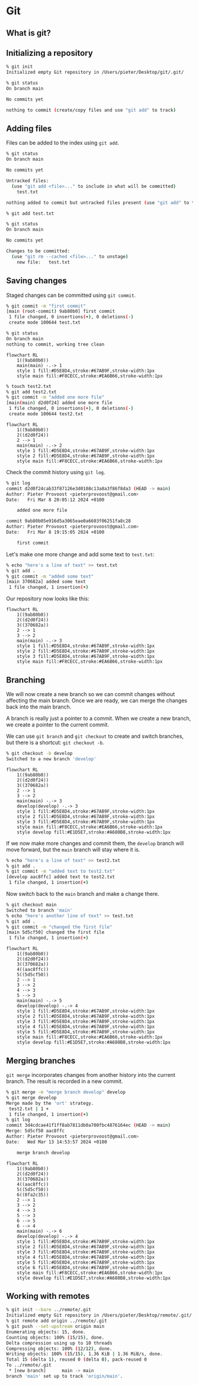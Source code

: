 # Git

## What is git?

## Initializing a repository

```bash
% git init
Initialized empty Git repository in /Users/pieter/Desktop/git/.git/
```

```bash
% git status
On branch main

No commits yet

nothing to commit (create/copy files and use "git add" to track)
```

## Adding files

Files can be added to the index using `git add`.

```bash
% git status
On branch main

No commits yet

Untracked files:
  (use "git add <file>..." to include in what will be committed)
	test.txt

nothing added to commit but untracked files present (use "git add" to track)
```

```bash
% git add test.txt
```

```bash
% git status
On branch main

No commits yet

Changes to be committed:
  (use "git rm --cached <file>..." to unstage)
	new file:   test.txt
```

## Saving changes

Staged changes can be committed using `git commit`.

```bash
% git commit -m "first commit"
[main (root-commit) 9ab80b0] first commit
 1 file changed, 0 insertions(+), 0 deletions(-)
 create mode 100644 test.txt
```

```bash
% git status
On branch main
nothing to commit, working tree clean
```

```mermaid
flowchart RL
    1((9ab80b0))
    main(main) -.-> 1
    style 1 fill:#D5E8D4,stroke:#67AB9F,stroke-width:1px
    style main fill:#F8CECC,stroke:#EA6B66,stroke-width:1px
```

```bash
% touch test2.txt
% git add test2.txt
% git commit -m "added one more file"
[main(main) d2d0f24] added one more file
 1 file changed, 0 insertions(+), 0 deletions(-)
 create mode 100644 test2.txt
```

```mermaid
flowchart RL
    1((9ab80b0))
    2((d2d0f24))
    2 --> 1
    main(main) -.-> 2
    style 1 fill:#D5E8D4,stroke:#67AB9F,stroke-width:1px
    style 2 fill:#D5E8D4,stroke:#67AB9F,stroke-width:1px
    style main fill:#F8CECC,stroke:#EA6B66,stroke-width:1px
```

Check the commit history using `git log`.

```bash
% git log
commit d2d0f24cab33f87126e3d0108c13a8a3f86f8da3 (HEAD -> main)
Author: Pieter Provoost <pieterprovoost@gmail.com>
Date:   Fri Mar 8 20:05:12 2024 +0100

    added one more file

commit 9ab80b05e916d5a3065eae0a6603f06251fa8c28
Author: Pieter Provoost <pieterprovoost@gmail.com>
Date:   Fri Mar 8 19:15:05 2024 +0100

    first commit
```

Let's make one more change and add some text to `test.txt`:

```bash
% echo "here's a line of text" >> test.txt
% git add .
% git commit -m "added some text"
[main 370682a] added some text
 1 file changed, 1 insertion(+)
```

Our repository now looks like this:

```mermaid
flowchart RL
    1((9ab80b0))
    2((d2d0f24))
    3((370682a))
    2 --> 1
    3 --> 2
    main(main) -.-> 3
    style 1 fill:#D5E8D4,stroke:#67AB9F,stroke-width:1px
    style 2 fill:#D5E8D4,stroke:#67AB9F,stroke-width:1px
    style 3 fill:#D5E8D4,stroke:#67AB9F,stroke-width:1px
    style main fill:#F8CECC,stroke:#EA6B66,stroke-width:1px
```

## Branching

We will now create a new branch so we can commit changes without affecting the main branch. Once we are ready, we can merge the changes back into the main branch.

A branch is really just a pointer to a commit. When we create a new branch, we create a pointer to the current commit.

We can use `git branch` and `git checkout` to create and switch branches, but there is a shortcut: `git checkout -b`.

```bash
% git checkout -b develop
Switched to a new branch 'develop'
```

```mermaid
flowchart RL
    1((9ab80b0))
    2((d2d0f24))
    3((370682a))
    2 --> 1
    3 --> 2
    main(main) -.-> 3
    develop(develop) -.-> 3
    style 1 fill:#D5E8D4,stroke:#67AB9F,stroke-width:1px
    style 2 fill:#D5E8D4,stroke:#67AB9F,stroke-width:1px
    style 3 fill:#D5E8D4,stroke:#67AB9F,stroke-width:1px
    style main fill:#F8CECC,stroke:#EA6B66,stroke-width:1px
    style develop fill:#E1D5E7,stroke:#A680B8,stroke-width:1px
```

If we now make more changes and commit them, the `develop` branch will move forward, but the `main` branch will stay where it is.

```bash
% echo "here's a line of text" >> test2.txt
% git add .
% git commit -m "added text to test2.txt"
[develop aac8ffc] added text to test2.txt
 1 file changed, 1 insertion(+)
```

Now switch back to the `main` branch and make a change there.

```bash
% git checkout main
Switched to branch 'main'
% echo "here's another line of text" >> test.txt
% git add .
% git commit -m "changed the first file"
[main 5d5cf50] changed the first file
 1 file changed, 1 insertion(+)
```

```mermaid
flowchart RL
    1((9ab80b0))
    2((d2d0f24))
    3((370682a))
    4((aac8ffc))
    5((5d5cf50))
    2 --> 1
    3 --> 2
    4 --> 3
    5 --> 3
    main(main) -.-> 5
    develop(develop) -.-> 4
    style 1 fill:#D5E8D4,stroke:#67AB9F,stroke-width:1px
    style 2 fill:#D5E8D4,stroke:#67AB9F,stroke-width:1px
    style 3 fill:#D5E8D4,stroke:#67AB9F,stroke-width:1px
    style 4 fill:#D5E8D4,stroke:#67AB9F,stroke-width:1px
    style 5 fill:#D5E8D4,stroke:#67AB9F,stroke-width:1px
    style main fill:#F8CECC,stroke:#EA6B66,stroke-width:1px
    style develop fill:#E1D5E7,stroke:#A680B8,stroke-width:1px
```

## Merging branches

`git merge` incorporates changes from another history into the current branch. The result is recorded in a new commit.

```bash
% git merge -m "merge branch develop" develop
% git merge develop
Merge made by the 'ort' strategy.
 test2.txt | 1 +
 1 file changed, 1 insertion(+)
% git log
commit 3d4cdcae41f1ff8ab7811db0a700fbc4876164ec (HEAD -> main)
Merge: 5d5cf50 aac8ffc
Author: Pieter Provoost <pieterprovoost@gmail.com>
Date:   Wed Mar 13 14:53:57 2024 +0100

    merge branch develop
```

```mermaid
flowchart RL
    1((9ab80b0))
    2((d2d0f24))
    3((370682a))
    4((aac8ffc))
    5((5d5cf50))
    6((0fa2c35))
    2 --> 1
    3 --> 2
    4 --> 3
    5 --> 3
    6 --> 5
    6 --> 4
    main(main) -.-> 6
    develop(develop) -.-> 4
    style 1 fill:#D5E8D4,stroke:#67AB9F,stroke-width:1px
    style 2 fill:#D5E8D4,stroke:#67AB9F,stroke-width:1px
    style 3 fill:#D5E8D4,stroke:#67AB9F,stroke-width:1px
    style 4 fill:#D5E8D4,stroke:#67AB9F,stroke-width:1px
    style 5 fill:#D5E8D4,stroke:#67AB9F,stroke-width:1px
    style 6 fill:#D5E8D4,stroke:#67AB9F,stroke-width:1px
    style main fill:#F8CECC,stroke:#EA6B66,stroke-width:1px
    style develop fill:#E1D5E7,stroke:#A680B8,stroke-width:1px
```

## Working with remotes

```bash
% git init --bare ../remote/.git
Initialized empty Git repository in /Users/pieter/Desktop/remote/.git/
% git remote add origin ../remote/.git
% git push --set-upstream origin main
Enumerating objects: 15, done.
Counting objects: 100% (15/15), done.
Delta compression using up to 10 threads
Compressing objects: 100% (12/12), done.
Writing objects: 100% (15/15), 1.36 KiB | 1.36 MiB/s, done.
Total 15 (delta 1), reused 0 (delta 0), pack-reused 0
To ../remote/.git
 * [new branch]      main -> main
branch 'main' set up to track 'origin/main'.
```
